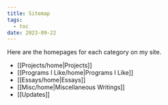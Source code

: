 ```yaml
---
title: Sitemap
tags:
  - toc
date: 2023-09-22
---
```

Here are the homepages for each category on my site.
- [[Projects/home|Projects]]
- [[Programs I Like/home|Programs I Like]]
- [[Essays/home|Essays]]
- [[Misc/home|Miscellaneous Writings]]
- [[Updates]]